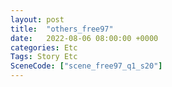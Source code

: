 ```yaml
---
layout: post
title:  "others_free97"
date:   2022-08-06 08:00:00 +0000
categories: Etc
Tags: Story Etc
SceneCode: ["scene_free97_q1_s20"]
---
```

